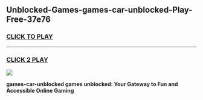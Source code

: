 
## Unblocked-Games-games-car-unblocked-Play-Free-37e76
<h3>
<a href="https://premium76.site?title=games-car-unblocked&ref=19M">CLICK TO PLAY</a></h3>
<hr>

<h3>
<a href="https://premium76.site?title=games-car-unblocked&ref=19M">CLICK 2 PLAY</a>
  
</h3>

<a href="https://premium76.site?title=games-car-unblocked&ref=19M"><img src="https://clearcache.store/games.png"></a>


**games-car-unblocked games unblocked: Your Gateway to Fun and Accessible Online Gaming**
